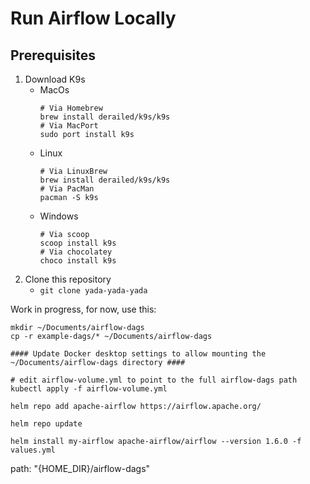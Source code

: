 # Run Airflow Locally

## Prerequisites
1. Download K9s
    - MacOs  
        ```
        # Via Homebrew
        brew install derailed/k9s/k9s
        # Via MacPort
        sudo port install k9s
        ```
    - Linux
        ```
        # Via LinuxBrew
        brew install derailed/k9s/k9s
        # Via PacMan
        pacman -S k9s
        ```
    - Windows  
        ```
        # Via scoop
        scoop install k9s
        # Via chocolatey
        choco install k9s
        ```
2. Clone this repository
    - `git clone yada-yada-yada`

Work in progress, for now, use this:
```
mkdir ~/Documents/airflow-dags
cp -r example-dags/* ~/Documents/airflow-dags

#### Update Docker desktop settings to allow mounting the ~/Documents/airflow-dags directory ####

# edit airflow-volume.yml to point to the full airflow-dags path
kubectl apply -f airflow-volume.yml

helm repo add apache-airflow https://airflow.apache.org/

helm repo update

helm install my-airflow apache-airflow/airflow --version 1.6.0 -f values.yml
```

path: "{HOME_DIR}/airflow-dags"

